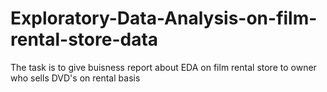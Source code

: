 # Exploratory-Data-Analysis-on-film-rental-store-data
The task is to give buisness report about EDA on film rental store to owner who sells DVD's on rental basis
